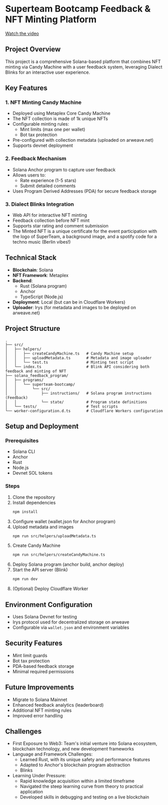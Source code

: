 # Superteam Bootcamp Feedback & NFT Minting Platform
[Watch the video](https://drive.google.com/file/d/1xSPQYsv6EhLLxK4JJrHpQ2trfU7crXiF/view?usp=drive_link)

## Project Overview

This project is a comprehensive Solana-based platform that combines NFT minting via Candy Machine with a user feedback system, leveraging Dialect Blinks for an interactive user experience.

## Key Features

### 1. NFT Minting Candy Machine
- Deployed using Metaplex Core Candy Machine
- The NFT collection is made of 1k unique NFTs
- Configurable minting rules:
  - Mint limits (max one per wallet)
  - Bot tax protection
- Pre-configured with collection metadata (uploaded on arweave.net)
- Supports devnet deployment

### 2. Feedback Mechanism
- Solana Anchor program to capture user feedback
- Allows users to:
  - Rate experience (1-5 stars)
  - Submit detailed comments
- Uses Program Derived Addresses (PDA) for secure feedback storage

### 3. Dialect Blinks Integration
- Web API for interactive NFT minting
- Feedback collection before NFT mint
- Supports star rating and comment submission
- The Minted NFT is a unique certificate for the event participation with the logo of SuperTeam, a background image, and a spotify code for a techno music (Berlin vibes!)

## Technical Stack

- **Blockchain**: Solana
- **NFT Framework**: Metaplex
- **Backend**: 
  - Rust (Solana program)
  - Anchor
  - TypeScript (Node.js)
- **Deployment**: Local (but can be in Cloudflare Workers)
- **Uploader**: Irys (for metadata and images to be deployed on arweave.net)

## Project Structure

```
.
├── src/
│   ├── helpers/
│   │   ├── createCandyMachine.ts   # Candy Machine setup
│   │   ├── uploadMetadata.ts       # Metadata and image uploader
│   │   └── test.ts                 # Minting test script
│   └── index.ts                    # Blink API considering both feedback and minting of NFT
├── solana_feedback_program/
│   ├── programs/
│   │   └── superteam-bootcamp/
│   │       └── src/
│   │           ├── instructions/   # Solana program instructions (Feedback)
│   │           └── state/          # Program state definitions
│   └── tests/                      # Test scripts
└── worker-configuration.d.ts       # Cloudflare Workers configuration
```

## Setup and Deployment

### Prerequisites
- Solana CLI
- Anchor
- Rust
- Node.js
- Devnet SOL tokens

### Steps
1. Clone the repository
2. Install dependencies
   ```bash
   npm install
   ```
3. Configure wallet (wallet.json for Anchor program)
4. Upload metadata and images
   ```bash
   npm run src/helpers/uploadMetadata.ts
   ```
5. Create Candy Machine
   ```bash
   npm run src/helpers/createCandyMachine.ts
   ```
6. Deploy Solana program (anchor build, anchor deploy)
7. Start the API server (Blink)
   ```bash
   npm run dev
   ```
7. (Optional) Deploy Cloudflare Worker

## Environment Configuration

- Uses Solana Devnet for testing
- Irys protocol used for decentralized storage on arweave
- Configurable via `wallet.json` and environment variables

## Security Features

- Mint limit guards
- Bot tax protection
- PDA-based feedback storage
- Minimal required permissions

## Future Improvements

- Migrate to Solana Mainnet
- Enhanced feedback analytics (leaderboard)
- Additional NFT minting rules
- Improved error handling

## Challenges

- First Exposure to Web3: Team's initial venture into Solana ecosystem, blockchain technology, and new development frameworks
- Language and Framework Challenges:
  - Learned Rust, with its unique safety and performance features
  - Adapted to Anchor's blockchain program abstraction
  - Blinks
- Learning Under Pressure:
  - Rapid knowledge acquisition within a limited timeframe
  - Navigated the steep learning curve from theory to practical application
  - Developed skills in debugging and testing on a live blockchain
